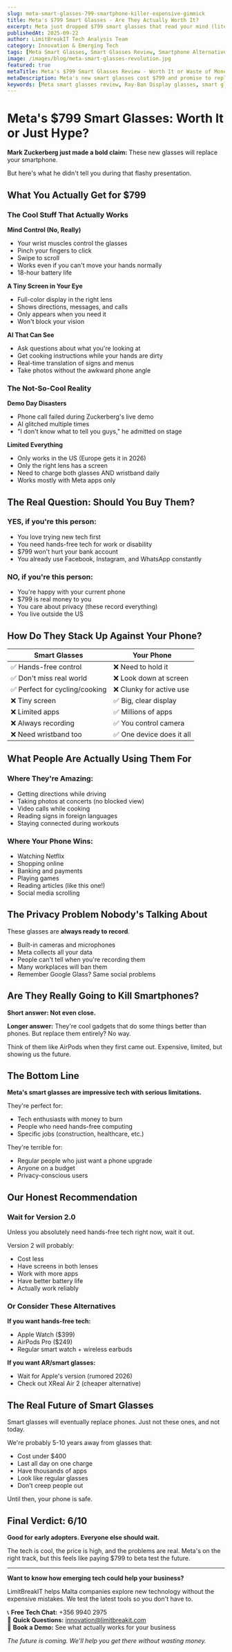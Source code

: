 ```yaml
---
slug: meta-smart-glasses-799-smartphone-killer-expensive-gimmick
title: Meta's $799 Smart Glasses - Are They Actually Worth It?
excerpt: Meta just dropped $799 smart glasses that read your mind (literally). Will they replace your phone or just empty your wallet? We break down everything you need to know.
publishedAt: 2025-09-22
author: LimitBreakIT Tech Analysis Team
category: Innovation & Emerging Tech
tags: [Meta Smart Glasses, Smart Glasses Review, Smartphone Alternative, New Tech 2025, Wearable Technology]
image: /images/blog/meta-smart-glasses-revolution.jpg
featured: true
metaTitle: Meta's $799 Smart Glasses Review - Worth It or Waste of Money?
metaDescription: Meta's new smart glasses cost $799 and promise to replace your phone. We tested them and here's what you actually get for your money.
keywords: [Meta smart glasses review, Ray-Ban Display glasses, smart glasses 2025, wearable technology, smartphone alternative]
---
```


# Meta's $799 Smart Glasses: Worth It or Just Hype?

**Mark Zuckerberg just made a bold claim:** These new glasses will replace your smartphone.

But here's what he didn't tell you during that flashy presentation.

## What You Actually Get for $799

### The Cool Stuff That Actually Works

**Mind Control (No, Really)**
- Your wrist muscles control the glasses
- Pinch your fingers to click
- Swipe to scroll
- Works even if you can't move your hands normally
- 18-hour battery life

**A Tiny Screen in Your Eye**
- Full-color display in the right lens
- Shows directions, messages, and calls
- Only appears when you need it
- Won't block your vision

**AI That Can See**
- Ask questions about what you're looking at
- Get cooking instructions while your hands are dirty
- Real-time translation of signs and menus
- Take photos without the awkward phone angle

### The Not-So-Cool Reality

**Demo Day Disasters**
- Phone call failed during Zuckerberg's live demo
- AI glitched multiple times
- "I don't know what to tell you guys," he admitted on stage

**Limited Everything**
- Only works in the US (Europe gets it in 2026)
- Only the right lens has a screen
- Need to charge both glasses AND wristband daily
- Works mostly with Meta apps only

## The Real Question: Should You Buy Them?

### **YES, if you're this person:**
- You love trying new tech first
- You need hands-free tech for work or disability
- $799 won't hurt your bank account
- You already use Facebook, Instagram, and WhatsApp constantly

### **NO, if you're this person:**
- You're happy with your current phone
- $799 is real money to you
- You care about privacy (these record everything)
- You live outside the US

## How Do They Stack Up Against Your Phone?

| **Smart Glasses** | **Your Phone** |
|-------------------|----------------|
| ✅ Hands-free control | ❌ Need to hold it |
| ✅ Don't miss real world | ❌ Look down at screen |
| ✅ Perfect for cycling/cooking | ❌ Clunky for active use |
| ❌ Tiny screen | ✅ Big, clear display |
| ❌ Limited apps | ✅ Millions of apps |
| ❌ Always recording | ✅ You control camera |
| ❌ Need wristband too | ✅ One device does it all |

## What People Are Actually Using Them For

### **Where They're Amazing:**
- Getting directions while driving
- Taking photos at concerts (no blocked view)
- Video calls while cooking
- Reading signs in foreign languages
- Staying connected during workouts

### **Where Your Phone Wins:**
- Watching Netflix
- Shopping online
- Banking and payments
- Playing games
- Reading articles (like this one!)
- Social media scrolling

## The Privacy Problem Nobody's Talking About

These glasses are **always ready to record**.

- Built-in cameras and microphones
- Meta collects all your data
- People can't tell when you're recording them
- Many workplaces will ban them
- Remember Google Glass? Same social problems

## Are They Really Going to Kill Smartphones?

**Short answer: Not even close.**

**Longer answer:** They're cool gadgets that do some things better than phones. But replace them entirely? No way.

Think of them like AirPods when they first came out. Expensive, limited, but showing us the future.

## The Bottom Line

**Meta's smart glasses are impressive tech with serious limitations.**

They're perfect for:
- Tech enthusiasts with money to burn
- People who need hands-free computing
- Specific jobs (construction, healthcare, etc.)

They're terrible for:
- Regular people who just want a phone upgrade
- Anyone on a budget
- Privacy-conscious users

## Our Honest Recommendation

### **Wait for Version 2.0**

Unless you absolutely need hands-free tech right now, wait it out.

Version 2 will probably:
- Cost less
- Have screens in both lenses  
- Work with more apps
- Have better battery life
- Actually work reliably

### **Or Consider These Alternatives**

**If you want hands-free tech:**
- Apple Watch ($399)
- AirPods Pro ($249)
- Regular smart watch + wireless earbuds

**If you want AR/smart glasses:**
- Wait for Apple's version (rumored 2026)
- Check out XReal Air 2 (cheaper alternative)

## The Real Future of Smart Glasses

Smart glasses will eventually replace phones. Just not these ones, and not today.

We're probably 5-10 years away from glasses that:
- Cost under $400
- Last all day on one charge
- Have thousands of apps
- Look like regular glasses
- Don't creep people out

Until then, your phone is safe.

## Final Verdict: 6/10

**Good for early adopters. Everyone else should wait.**

The tech is cool, the price is high, and the problems are real. Meta's on the right track, but this feels like paying $799 to beta test the future.

---

**Want to know how emerging tech could help your business?** 

LimitBreakIT helps Malta companies explore new technology without the expensive mistakes. We test the latest tools so you don't have to.

📞 **Free Tech Chat:** +356 9940 2975  
📧 **Quick Questions:** innovation@limitbreakit.com  
🚀 **Book a Demo:** See what actually works for your business

*The future is coming. We'll help you get there without wasting money.*
